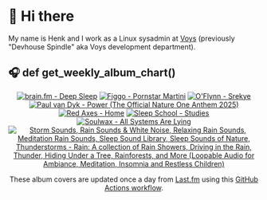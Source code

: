 # 👋 Hi there

My name is Henk and I work as a Linux sysadmin at <a href="https://www.voys.co/about/">Voys</a> (previously "Devhouse Spindle" aka Voys development department).

## 🎧 def get_weekly_album_chart()
<!-- lastfm -->
<p align="center"><a href="https://www.last.fm/music/brain.fm/Deep+Sleep"><img src="https://lastfm.freetls.fastly.net/i/u/64s/30520151f21ff16d60f5ac45d6b16fba.jpg" title="brain.fm - Deep Sleep"></a> <a href="https://www.last.fm/music/Figgo/Pornstar+Martini"><img src="https://lastfm.freetls.fastly.net/i/u/64s/91bc5a618e886940df800a23660492dc.jpg" title="Figgo - Pornstar Martini"></a> <a href="https://www.last.fm/music/O%27Flynn/Srekye"><img src="https://lastfm.freetls.fastly.net/i/u/64s/247514849a6293e9796357d7e4243d64.jpg" title="O'Flynn - Srekye"></a> <a href="https://www.last.fm/music/Paul+van+Dyk/Power+(The+Official+Nature+One+Anthem+2025)"><img src="https://lastfm.freetls.fastly.net/i/u/64s/9a4d6c30925fdbd5cce3f8568d87891a.png" title="Paul van Dyk - Power (The Official Nature One Anthem 2025)"></a> <a href="https://www.last.fm/music/Red+Axes/Home+%22La+La+La%22"><img src="https://lastfm.freetls.fastly.net/i/u/64s/5be188e906af89ac20a0b1422d64bf1e.jpg" title="Red Axes - Home "La La La""></a> <a href="https://www.last.fm/music/Sleep+School/Studies"><img src="https://lastfm.freetls.fastly.net/i/u/64s/f71e300e23ae2d3ab74acd9a69af9e0a.png" title="Sleep School - Studies"></a> <a href="https://www.last.fm/music/Soulwax/All+Systems+Are+Lying"><img src="https://lastfm.freetls.fastly.net/i/u/64s/57e0040500fc467296efba0bc5c85503.jpg" title="Soulwax - All Systems Are Lying"></a> <a href="https://www.last.fm/music/Storm+Sounds,+Rain+Sounds+&+White+Noise,+Relaxing+Rain+Sounds,+Meditation+Rain+Sounds,+Sleep+Sound+Library,+Sleep+Sounds+of+Nature,+Thunderstorms/Rain:+A+collection+of+Rain+Showers,+Driving+in+the+Rain,+Thunder,+Hiding+Under+a+Tree,+Rainforests,+and+More+(Loopable+Audio+for+Ambiance,+Meditation,+Insomnia+and+Restless+Children)"><img src="https://lastfm.freetls.fastly.net/i/u/64s/cb3141777b7b9ea5e0713cf294cd56c7.png" title="Storm Sounds, Rain Sounds & White Noise, Relaxing Rain Sounds, Meditation Rain Sounds, Sleep Sound Library, Sleep Sounds of Nature, Thunderstorms - Rain: A collection of Rain Showers, Driving in the Rain, Thunder, Hiding Under a Tree, Rainforests, and More (Loopable Audio for Ambiance, Meditation, Insomnia and Restless Children)"></a> </p>

<p align="center">These album covers are updated once a day from <a href="https://www.last.fm/user/hbokh">Last.fm</a> using this <a href="https://github.com/marketplace/actions/lastfm-to-markdown">GitHub Actions workflow</a>.</p>
